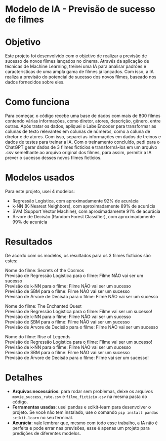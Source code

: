 # Modelo de IA - Previsão de sucesso de filmes
 
# Objetivo

Este projeto foi desenvolvido com o objetivo de realizar a previsão de sucesso de novos filmes lançados no cinema. Através da aplicação de técnicas de Machine Learning, treinei uma IA para analisar padrões e características de uma ampla gama de filmes já lançados. Com isso, a IA realiza a previsão do potencial de sucesso dos novos filmes, baseado nos dados fornecidos sobre eles.

# Como funciona

Para começar, o código recebe uma base de dados com mais de 800 filmes contendo várias informações, como diretor, atores, descrição, gênero, entre outras. Após tratar os dados, apliquei o LabelEncoder para transformar as colunas de texto relevantes em colunas de números, como a coluna de diretor e de atores. Com isso, separei as informações em dados de treinos e dados de testes para treinar a IA. Com o treinamento concluído, pedi para o ChatGPT gerar dados de 3 filmes fictícios e transformá-los em um arquivo .csv semelhante ao arquivo original dos filmes, para assim, permitir a IA prever o sucesso desses novos filmes fictícios.

# Modelos usados

Para este projeto, usei 4 modelos:

- Regressão Logística, com aproximadamente 92% de acurácia
- k-NN (K-Nearest Neighbors), com aproximadamente 89% de acurácia
- SVM (Support Vector Machine), com aproximadamente 91% de acurácia
- Árvore de Decisão (Random Forest Classifier), com aproximadamente 99% de acurácia

# Resultados

De acordo com os modelos, os resultados para os 3 filmes fictícios são estes:

Nome do filme: Secrets of the Cosmos  
Previsão de Regressão Logistica para o filme: Filme NÃO vai ser um sucesso  
Previsão de k-NN para o filme: Filme NÃO vai ser um sucesso  
Previsão de SBM para o filme: Filme NÃO vai ser um sucesso  
Previsão de Árvore de Decisão para o filme: Filme NÃO vai ser um sucesso  
  

Nome do filme: The Enchanted Quest  
Previsão de Regressão Logistica para o filme: Filme vai ser um sucesso!  
Previsão de k-NN para o filme: Filme NÃO vai ser um sucesso  
Previsão de SBM para o filme: Filme NÃO vai ser um sucesso  
Previsão de Árvore de Decisão para o filme: Filme NÃO vai ser um sucesso  
  

Nome do filme: Rise of Legends  
Previsão de Regressão Logistica para o filme: Filme vai ser um sucesso!  
Previsão de k-NN para o filme: Filme NÃO vai ser um sucesso  
Previsão de SBM para o filme: Filme NÃO vai ser um sucesso  
Previsão de Árvore de Decisão para o filme: Filme vai ser um sucesso!  

# Detalhes

- **Arquivos necessários**: para rodar sem problemas, deixe os arquivos `movie_success_rate.csv` e `filme_ficticio.csv` na mesma pasta do código.
- **Ferramentas usadas**: usei pandas e scikit-learn para desenvolver o projeto. Se você não tem instalado, use o comando `pip install pandas scikit-learn` no seu terminal.
- **Acurácia**: vale lembrar que, mesmo com todo esse trabalho, a IA não é perfeita e pode errar nas previsões, esse é apenas um projeto para predições de diferentes modelos.
